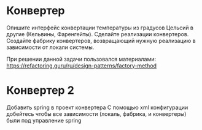 # Конвертер

Опишите интерфейс конвертации температуры из градусов Цельсий в другие (Кельвины​, ​Фаренгейты).
Сделайте реализации конвертеров.
Создайте фабрику конвертеров, возвращающий нужную реализацию в зависимости от локали системы.

При решении данной задачи пользовался материалами: https://refactoring.guru/ru/design-patterns/factory-method

# Конвертер 2
Добавить spring в проект конвертера
С помощью xml конфигурации добейтесь чтобы все зависимости (локаль, фабрика, и конвертеры) были под управление spring
